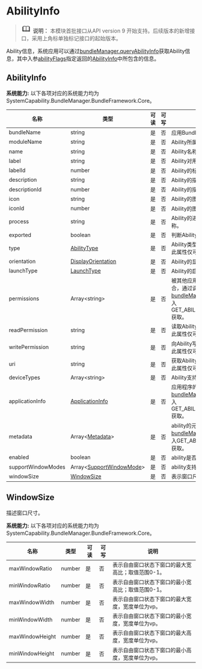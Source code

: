 # AbilityInfo

> ![icon-note.gif](public_sys-resources/icon-note.gif) 
> **说明：**
> 本模块首批接口从API version 9 开始支持。后续版本的新增接口，采用上角标单独标记接口的起始版本。

Ability信息，系统应用可以通过[bundleManager.queryAbilityInfo](js-apis-bundleManager.md#bundlemanagerqueryabilityinfo)获取Ability信息，其中入参[abilityFlags](js-apis-bundleManager.md#abilityflag)指定返回的[AbilityInfo](js-apis-bundleManager-abilityInfo.md)中所包含的信息。

## AbilityInfo

 **系统能力:** 以下各项对应的系统能力均为SystemCapability.BundleManager.BundleFramework.Core。

| 名称                  | 类型                                                     | 可读 | 可写 | 说明                                      |
| --------------------- | -------------------------------------------------------- | ---- | ---- | ------------------------------------------ |
| bundleName            | string                                                   | 是   | 否   | 应用Bundle名称。                            |
| moduleName            | string                                                   | 是   | 否   | Ability所属的HAP的名称。                    |
| name                  | string                                                   | 是   | 否   | Ability名称。                               |
| label                 | string                                                   | 是   | 否   | Ability对用户显示的名称。                   |
| labelId               | number                                                   | 是   | 否   | Ability的标签资源id。                       |
| description           | string                                                   | 是   | 否   | Ability的描述。                             |
| descriptionId         | number                                                   | 是   | 否   | Ability的描述资源id。                       |
| icon                  | string                                                   | 是   | 否   | Ability的图标资源文件索引。                 |
| iconId                | number                                                   | 是   | 否   | Ability的图标资源id。                       |
| process               | string                                                   | 是   | 否   | Ability的进程，如果不设置，默认为包的名称。 |
| exported             | boolean                                                  | 是   | 否   | 判断Ability是否可以被其他应用调用。         |
| type                  | [AbilityType](js-apis-bundleManager.md#abilitytype)      | 是   | 否   | Ability类型<br />此属性仅可在FA模型下使用。 |
| orientation           | [DisplayOrientation](js-apis-bundleManager.md#displayorientation)  | 是   | 否   | Ability的显示模式。                         |
| launchType            | [LaunchType](js-apis-bundleManager.md#launchtype)        | 是   | 否   | Ability的启动模式。                         |
| permissions           | Array\<string>                                           | 是   | 否   | 被其他应用Ability调用时需要申请的权限集合，通过调用[bundleManager.queryAbilityInfo](js-apis-bundleManager.md#bundlemanagerqueryabilityinfo)接口，传入GET_ABILITY_INFO_WITH_PERMISSION获取。 |
| readPermission        | string                                                   | 是   | 否   | 读取Ability数据所需的权限<br />此属性仅可在FA模型下使用。 |
| writePermission       | string                                                   | 是   | 否   | 向Ability写数据所需的权限<br />此属性仅可在FA模型下使用。 |
| uri                   | string                                                   | 是   | 否   | 获取Ability的统一资源标识符（URI）<br />此属性仅可在FA模型下使用。 |
| deviceTypes           | Array\<string>                                           | 是   | 否   | Ability支持的设备类型。                     |
| applicationInfo       | [ApplicationInfo](js-apis-bundleManager-applicationInfo.md)     | 是   | 否   | 应用程序的配置信息，通过调用[bundleManager.queryAbilityInfo](js-apis-bundleManager.md#bundlemanagerqueryabilityinfo)接口，传入GET_ABILITY_INFO_WITH_APPLICATION获取。 |
| metadata              | Array\<[Metadata](js-apis-bundleManager-metadata.md)>           | 是   | 否   | ability的元信息，通过调用[bundleManager.queryAbilityInfo](js-apis-bundleManager.md#bundlemanagerqueryabilityinfo)接口，传入GET_ABILITY_INFO_WITH_METADATA获取。 |
| enabled               | boolean                                                  | 是   | 否   | ability是否可用。                           |
| supportWindowModes    | Array\<[SupportWindowMode](js-apis-bundleManager.md#supportwindowmode)> | 是   | 否   | ability支持的窗口模式。                      |
| windowSize|[WindowSize](#windowsize)                                            |    是   | 否   | 表示窗口尺寸。|

## WindowSize

描述窗口尺寸。

 **系统能力:** 以下各项对应的系统能力均为SystemCapability.BundleManager.BundleFramework.Core。

| 名称               | 类型    | 可读 | 可写 | 说明                               |
| -------------------| ------- | ---- | ---- | ---------------------------------- |
| maxWindowRatio     | number  | 是   | 否   | 表示自由窗口状态下窗口的最大宽高比；取值范围0-1。 |
| minWindowRatio     | number  | 是   | 否   | 表示自由窗口状态下窗口的最小宽高比；取值范围0-1。 |
| maxWindowWidth     | number  | 是   | 否   | 表示自由窗口状态下窗口的最大宽度，宽度单位为vp。 |
| minWindowWidth     | number  | 是   | 否   | 表示自由窗口状态下窗口的最小宽度，宽度单位为vp。 |
| maxWindowHeight    | number  | 是   | 否   | 表示自由窗口状态下窗口的最大高度，宽度单位为vp。 |
| minWindowHeight    | number  | 是   | 否   | 表示自由窗口状态下窗口的最小高度，宽度单位为vp。 |